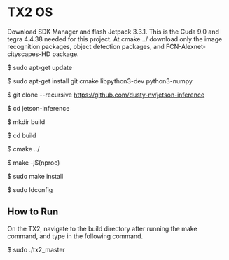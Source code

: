 # TX2 OS
Download SDK Manager and flash Jetpack 3.3.1. This is the Cuda 9.0 and tegra 4.4.38 needed for this project.
At cmake ../ download only the image recognition packages, object detection packages, and FCN-Alexnet-cityscapes-HD package.

  $ sudo apt-get update
  
  $ sudo apt-get install git cmake libpython3-dev python3-numpy
  
  $ git clone --recursive https://github.com/dusty-nv/jetson-inference
  
  $ cd jetson-inference
  
  $ mkdir build
  
  $ cd build
  
  $ cmake ../
  
  $ make -j$(nproc)
  
  $ sudo make install
  
  $ sudo ldconfig

## How to Run
On the TX2, navigate to the build directory after 
running the make command, and type in the following command.

$ sudo ./tx2_master
